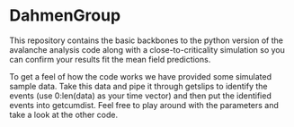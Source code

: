 # DahmenGroup

This repository contains the basic backbones to the python version of the avalanche analysis code along with a close-to-criticality simulation so you can confirm your results fit the mean field predictions.

To get a feel of how the code works we have provided some simulated sample data. Take this data and pipe it through getslips to identify the events (use 0:len(data) as your time vector) and then put the identified events into getcumdist. Feel free to play around with the parameters and take a look at the other code.
